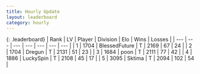 ```yaml
---
title: Hourly Update
layout: leaderboard
category: hourly
---
```


{: .leaderboard}
| Rank | LV | Player | Division | Elo | Wins | Losses |
| --- | --- | --- | --- | --- | --- | --- |
| <span data-change="0">1</span> | 1704 | <span title="ID: 692745">BlessedFuture</span> | T | <span data-change="0">2169</span> | <span data-change="0">67</span> | <span data-change="0">24</span> |
| <span data-change="0">2</span> | 1704 | <span title="ID: 337810">Dregun</span> | T | <span data-change="0">2131</span> | <span data-change="0">51</span> | <span data-change="0">23</span> |
| <span data-change="0">3</span> | 1684 | <span title="ID: 540690">poon</span> | T | <span data-change="0">2111</span> | <span data-change="0">77</span> | <span data-change="0">42</span> |
| <span data-change="1">4</span> | 1886 | <span title="ID: 498412">LuckySpin</span> | T | <span data-change="5">2108</span> | <span data-change="1">45</span> | <span data-change="0">17</span> |
| <span data-change="-1">5</span> | 3095 | <span title="ID: 353063">Sktima</span> | T | <span data-change="-15">2094</span> | <span data-change="1">102</span> | <span data-change="2">54</span> |